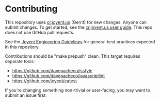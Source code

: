 # Contributing

This repository uses [cr.joyent.us](https://cr.joyent.us) (Gerrit) for new
changes.  Anyone can submit changes.  To get started, see the [cr.joyent.us user
guide](https://github.com/joyent/joyent-gerrit/blob/master/docs/user/README.md).
This repo does not use GitHub pull requests.

See the [Joyent Engineering
Guidelines](https://github.com/joyent/eng/blob/master/docs/index.md) for general
best practices expected in this repository.

Contributions should be "make prepush" clean.  This target requires separate
tools:

* https://github.com/davepacheco/jsstyle
* https://github.com/davepacheco/javascriptlint
* https://github.com/joyent/catest

If you're changing something non-trivial or user-facing, you may want to submit
an issue first.

